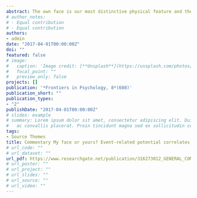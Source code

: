```yaml
---
abstract: The own face is our most distinctive physical feature and the paramount representation of our own identity. In contrast to other pieces of self-related information, such as the own name, the own face is not shared with other people, and it is more strongly tied to self-awareness (e.g., Keenan et al., 2005). This makes the own face a unique piece of our physical identity and, therefore, the emblem of the self (McNeill, 1998). Behavioral, neurophysiological, and neuroimaging research have tried to unravel different aspects about the relevance of the own face (e.g., Tong and Nakayama, 1999; Brédart and Devue, 2006; Estudillo and Bindemann, 2016, 2017) and its different neural markers (Devue and Brédart, 2011).
# author_notes:
# - Equal contribution
# - Equal contribution
authors:
- admin
date: "2017-04-01T00:00:00Z"
doi: ""
featured: false
# image:
#   caption: 'Image credit: [**Unsplash**](https://unsplash.com/photos/jdD8gXaTZsc)'
#   focal_point: ""
#   preview_only: false
projects: []
publication: '*Frontiers in Psychology, 8*(608)'
publication_short: ""
publication_types:
- "2"
publishDate: "2017-04-01T00:00:00Z"
# slides: example
# summary: Lorem ipsum dolor sit amet, consectetur adipiscing elit. Duis posuere tellus
#   ac convallis placerat. Proin tincidunt magna sed ex sollicitudin condimentum.
tags:
- Source Themes
title: Commentary My face or yours? Event-related potential correlates of self-face processing
# url_code: ""
# url_dataset: ""
url_pdf: https://www.researchgate.net/publication/316273012_GENERAL_COMMENTARY_Commentary_My_face_or_yours_Event-related_potential_correlates_of_self-face_processing_A_commentary_on_My_face_or_yours_Event-related_potential_correlates_of_self-face_processing
# url_poster: ""
# url_project: ""
# url_slides: ""
# url_source: ""
# url_video: ""
---
```


